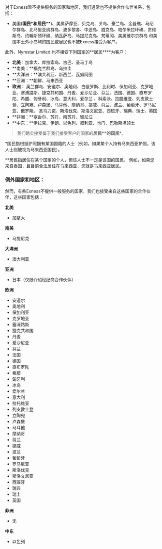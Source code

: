 
对于Exness暂不提供服务的国家和地区，我们通常也不提供合作伙伴关系，包括：

* 美国(**国民\***和**居民\*\***)、美属萨摩亚、贝克岛、关岛、豪兰岛、金曼礁、马绍尔群岛、北马里亚纳群岛、波多黎各、中途岛、威克岛、帕尔米拉环礁、贾维斯岛、约翰斯顿环礁、纳瓦萨岛、马提尼克岛、梵蒂冈、美属维尔京群岛 和美国本土外小岛屿的国民或居民也不被Exness接受为客户。

此外，Nymstar Limited 也不接受下列国家的**居民\*\***为客户：

* **北美**：加拿大、库拉索岛、古巴、圣马丁岛
* **南美：**福克兰群岛、乌拉圭
* **大洋洲：**澳大利亚、新西兰、瓦努阿图
* **亚洲：**朝鲜、马来西亚
* **欧洲：** 奥兰群岛、安道尔、奥地利、白俄罗斯、比利时、保加利亚、克罗地亚、塞浦路斯、捷克共和国、丹麦、爱沙尼亚、芬兰、法国、德国、直布罗陀、希腊、匈牙利、冰岛、意大利、爱尔兰 、科索沃、拉脱维亚、列支敦士登、立陶宛、卢森堡、马耳他、摩纳哥、挪威、荷兰、波兰、葡萄牙、罗马尼亚、俄罗斯。 圣马力诺、斯洛伐克、斯洛文尼亚、西班牙、瑞典、瑞士、英国
* **非洲：**塞舌尔、苏丹、南苏丹、留尼汪
* **中东：**伊拉克、伊朗、以色列、叙利亚、也门、巴勒斯坦领土

> 我们确实接受属于我们接受客户的国家的**居民\*\***的**国民\***。

\*国民指根据护照拥有某国国籍的人士（例如，如果某个人持有马来西亚护照，该人士则被视为马来西亚国民）。

\*\*居民指居住在某个国家的个人，但该人士不一定是该国的国民。 例如，如果您来自泰国，且目前合法居住在马来西亚，您就是马来西亚居民。

### 例外国家和地区： ###

然而，有些Exness不提供一般服务的国家，我们也接受来自这些国家的合作伙伴，这些国家包括：

**北美**

-   加拿大

**南美**

-   马提尼克

**大洋洲**

-   澳大利亚

**亚洲**

-   日本（仅限介绍经纪商合作伙伴）

**欧洲**

-   安道尔
-   奥地利
-   保加利亚
-   克罗地亚
-   塞浦路斯
-   捷克共和国
-   丹麦
-   爱沙尼亚
-   芬兰
-   法国
-   德国
-   直布罗陀
-   希腊
-   匈牙利
-   冰岛
-   爱尔兰
-   意大利
-   拉托维亚
-   列支敦士登
-   立陶宛
-   卢森堡
-   马耳他
-   摩纳哥
-   荷兰
-   挪威
-   波兰
-   葡萄牙
-   罗马尼亚
-   斯洛伐克
-   斯洛文尼亚
-   西班牙
-   瑞典
-   瑞士
-   英国

**非洲**

-   无

**中东**

-   以色列